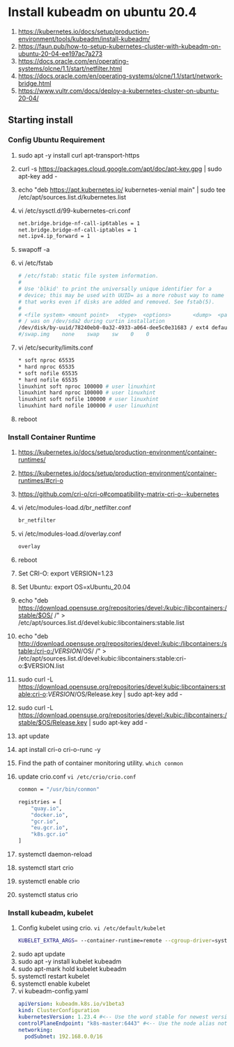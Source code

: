 # Install kubeadm on ubuntu 20.4

1. <https://kubernetes.io/docs/setup/production-environment/tools/kubeadm/install-kubeadm/>
1. <https://faun.pub/how-to-setup-kubernetes-cluster-with-kubeadm-on-ubuntu-20-04-ee197ac7a273>
1. <https://docs.oracle.com/en/operating-systems/olcne/1.1/start/netfilter.html>
1. <https://docs.oracle.com/en/operating-systems/olcne/1.1/start/network-bridge.html>
1. <https://www.vultr.com/docs/deploy-a-kubernetes-cluster-on-ubuntu-20-04/>

## Starting install

### Config Ubuntu Requirement

1. sudo apt -y install curl apt-transport-https
1. curl -s https://packages.cloud.google.com/apt/doc/apt-key.gpg | sudo apt-key add -
1. echo "deb <https://apt.kubernetes.io/> kubernetes-xenial main" | sudo tee /etc/apt/sources.list.d/kubernetes.list
1. vi /etc/sysctl.d/99-kubernetes-cri.conf

   ```bash
   net.bridge.bridge-nf-call-ip6tables = 1
   net.bridge.bridge-nf-call-iptables = 1
   net.ipv4.ip_forward = 1
   ```

1. swapoff -a
1. vi /etc/fstab

    ```bash
    # /etc/fstab: static file system information.
    #
    # Use 'blkid' to print the universally unique identifier for a
    # device; this may be used with UUID= as a more robust way to name devices
    # that works even if disks are added and removed. See fstab(5).
    #
    # <file system> <mount point>   <type>  <options>       <dump>  <pass>
    # / was on /dev/sda2 during curtin installation
    /dev/disk/by-uuid/78240eb0-0a32-4933-a064-dee5c0e31683 / ext4 defaults 0 0
    #/swap.img    none    swap    sw    0    0
    ```

1. vi /etc/security/limits.conf

   ```bash
   * soft nproc 65535
   * hard nproc 65535
   * soft nofile 65535
   * hard nofile 65535
   linuxhint soft nproc 100000 # user linuxhint
   linuxhint hard nproc 100000 # user linuxhint
   linuxhint soft nofile 100000 # user linuxhint
   linuxhint hard nofile 100000 # user linuxhint
   ```

1. reboot

### Install Container Runtime

1. <https://kubernetes.io/docs/setup/production-environment/container-runtimes/>
1. <https://kubernetes.io/docs/setup/production-environment/container-runtimes/#cri-o>
1. <https://github.com/cri-o/cri-o#compatibility-matrix-cri-o--kubernetes>
1. vi /etc/modules-load.d/br_netfilter.conf

   ```bash
   br_netfilter
   ```

1. vi /etc/modules-load.d/overlay.conf

    ```bash
    overlay
    ```

1. reboot
1. Set CRI-O: export VERSION=1.23
1. Set Ubuntu: export OS=xUbuntu_20.04
1. echo "deb <https://download.opensuse.org/repositories/devel:/kubic:/libcontainers:/stable/$OS/> /" > /etc/apt/sources.list.d/devel:kubic:libcontainers:stable.list
1. echo "deb <http://download.opensuse.org/repositories/devel:/kubic:/libcontainers:/stable:/cri-o:/>$VERSION/$OS/ /" > /etc/apt/sources.list.d/devel:kubic:libcontainers:stable:cri-o:$VERSION.list
1. sudo curl -L <https://download.opensuse.org/repositories/devel:kubic:libcontainers:stable:cri-o>:$VERSION/$OS/Release.key | sudo apt-key add -
1. sudo curl -L <https://download.opensuse.org/repositories/devel:/kubic:/libcontainers:/stable/$OS/Release.key> | sudo apt-key add -
1. apt update
1. apt install cri-o cri-o-runc -y
1. Find the path of container monitoring utility. `which conmon`
1. update crio.conf `vi /etc/crio/crio.conf`

    ```bash
    conmon = "/usr/bin/conmon"

    registries = [
        "quay.io",
        "docker.io",
        "gcr.io",
        "eu.gcr.io",
        "k8s.gcr.io"
    ]
    ```

1. systemctl daemon-reload
1. systemctl start crio
1. systemctl enable crio
1. systemctl status crio

### Install kubeadm, kubelet

1. Config kubelet using crio. `vi /etc/default/kubelet`
    ```bash
    KUBELET_EXTRA_ARGS= --container-runtime=remote --cgroup-driver=systemd --container-runtime-endpoint='unix:///var/run/crio/crio.sock' --runtime-request-timeout=5m
    ```
1. sudo apt update
1. sudo apt -y install kubelet kubeadm
1. sudo apt-mark hold kubelet kubeadm
1. systemctl restart kubelet
1. systemctl enable kubelet
1. vi kubeadm-config.yaml
    ```yaml
    apiVersion: kubeadm.k8s.io/v1beta3
    kind: ClusterConfiguration
    kubernetesVersion: 1.23.4 #<-- Use the word stable for newest version
    controlPlaneEndpoint: "k8s-master:6443" #<-- Use the node alias not the IP
    networking:
      podSubnet: 192.168.0.0/16
    ```
